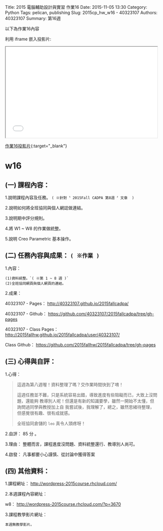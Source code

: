 Title:  2015 電腦輔助設計與實習 作業16
Date: 2015-11-05 13:30
Category: Python
Tags: pelican, publishing
Slug: 2015cp_hw_w16 - 40323107
Authors: 40323107
Summary: 第16週

以下為作業16內容

利用 iframe 嵌入投影片:

<iframe src="40323107_cp_w16_p.html" width="500" height="300"></iframe>

[作業16投影片](40323107_cp_w16_p.html){:target="_blank"}

w16
============

(一) 課程內容：
-------------------------

1.說明課程內容及任務。
`( ※針對〝 2015Fall CADPA 第8週 〞文章  )`

2.說明如何將全班協同與個人網誌做連結。

3.說明期中評分規則。

4.將 W1 ~ W8 的作業做統整。

5.說明 Creo Parametric 基本操作。


(二) 任務內容與成果： `( ※作業 )`
---------------------------------------------------

1.內容：

    (1)資料統整。`( ※第 1 ~ 8 週 )`
    (2)全班協同網頁與個人網頁的連結。


2.成果：

40323107 -  Pages： http://40323107.github.io/2015fallcadpa/ 

40323107 - Github： https://github.com/40323107/2015fallcadpa/tree/gh-pages

40323107 - Class Pages： http://2015fallhw.github.io/2015fallcadpa/user/40323107/

Class Github： https://github.com/2015fallhw/2015fallcadpa/tree/gh-pages


(三) 心得與自評：
---------------------------

1.心得：

> 這週為第八週喔！資料整理了嗎？交作業時間快到了唷！
> 
> 這週任務並不難，只是系統容易出錯，導致進度有些阻礙而已，大致上沒問題，還能夠
> 教導別人呢！但還是有新的知識要學，雖然一開始不太懂，但詢問過同學與教授加上自
> 我嘗試後，我理解了，總之，雖然思緒待整理，但感覺很有趣、很有成就感。
> 
> 全班協同倉儲的  `leo` 真令人頭疼呀！

2.自評： 85 分 。

3.理由： 整體而言，課程進度沒問題、資料統整還行、教導別人尚可。

4.啟發： 凡事都要小心謹慎、從討論中獲得答案

(四) 其他資料：
-------------------------

1.課程網址： http://wordpress-2015course.rhcloud.com/

2.本週課程內容網址： 

w8： http://wordpress-2015course.rhcloud.com/?p=3670

3.課程教學影片網址：

`本週無教學影片。`